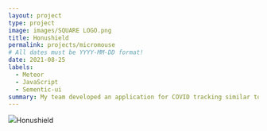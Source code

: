 ```yaml
---
layout: project
type: project
image: images/SQUARE LOGO.png
title: Honushield
permalink: projects/micromouse
# All dates must be YYYY-MM-DD format!
date: 2021-08-25
labels:
  - Meteor
  - JavaScript
  - Sementic-ui
summary: My team developed an application for COVID tracking similar to UH Lumisight.
---
```


<div class="ui small rounded images">
  <img class="ui image" src="../images/micromouse-SQUARELOGO.png>
</div>
                             
<img class="ui image" src="../images/micromouse-SQUARELOGO.png>
Honushield is an application similar to the UH Lumisight app implemented with Meteor and JavaScript. It allows students to register with their email and then they can upload their vaccination record. The record is then saved on the database and can be presented at any time. The whole application was done in roughly two weeks starting in August 23. The deadline is in mid October so we hold pride in our speediness.
Source: <a href="https://github.com/darleneagbayani/ICS491"><i class="large github icon"></i>Honushield</a>



